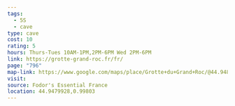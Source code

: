 ```yaml
---
tags:
  - 5S
  - cave
type: cave
cost: 10
rating: 5
hours: Thurs-Tues 10AM-1PM,2PM-6PM Wed 2PM-6PM
link: https://grotte-grand-roc.fr/fr/
page: "796"
map-link: https://www.google.com/maps/place/Grotte+du+Grand+Roc/@44.9480306,0.9956351,17z/data=!3m1!4b1!4m6!3m5!1s0x12ab4c689d4aae45:0x530d364487efcf26!8m2!3d44.9480268!4d0.99821!16s%2Fg%2F122dd_b2?entry=ttu&g_ep=EgoyMDI0MTAxMy4wIKXMDSoASAFQAw%3D%3D
visit: 
source: Fodor's Essential France
location: 44.9479928,0.99803
---
```

